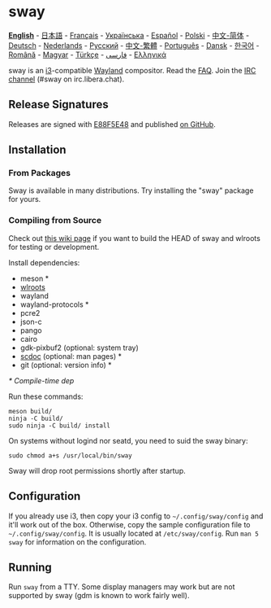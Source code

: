 # sway

**[English][en]** - [日本語][ja] - [Français][fr] - [Українська][uk] - [Español][es] - [Polski][pl] - [中文-简体][zh-CN] - [Deutsch][de] - [Nederlands][nl] - [Русский][ru] - [中文-繁體][zh-TW] - [Português][pt] - [Dansk][dk] - [한국어][ko] - [Română][ro] - [Magyar][hu] - [Türkçe][tr] - [فارسی][ir] - [Ελληνικά][gr]

sway is an [i3]-compatible [Wayland] compositor. Read the [FAQ]. Join the
[IRC channel] \(#sway on irc.libera.chat).

## Release Signatures

Releases are signed with [E88F5E48] and published [on GitHub][GitHub releases].

## Installation

### From Packages

Sway is available in many distributions. Try installing the "sway" package for
yours.

### Compiling from Source

Check out [this wiki page][Development setup] if you want to build the HEAD of
sway and wlroots for testing or development.

Install dependencies:

* meson \*
* [wlroots]
* wayland
* wayland-protocols \*
* pcre2
* json-c
* pango
* cairo
* gdk-pixbuf2 (optional: system tray)
* [scdoc] (optional: man pages) \*
* git (optional: version info) \*

_\* Compile-time dep_

Run these commands:

    meson build/
    ninja -C build/
    sudo ninja -C build/ install

On systems without logind nor seatd, you need to suid the sway binary:

    sudo chmod a+s /usr/local/bin/sway

Sway will drop root permissions shortly after startup.

## Configuration

If you already use i3, then copy your i3 config to `~/.config/sway/config` and
it'll work out of the box. Otherwise, copy the sample configuration file to
`~/.config/sway/config`. It is usually located at `/etc/sway/config`.
Run `man 5 sway` for information on the configuration.

## Running

Run `sway` from a TTY. Some display managers may work but are not supported by
sway (gdm is known to work fairly well).

[en]: https://github.com/swaywm/sway#readme
[ja]: https://github.com/swaywm/sway/blob/master/README.ja.md
[fr]: https://github.com/swaywm/sway/blob/master/README.fr.md
[uk]: https://github.com/swaywm/sway/blob/master/README.uk.md
[es]: https://github.com/swaywm/sway/blob/master/README.es.md
[pl]: https://github.com/swaywm/sway/blob/master/README.pl.md
[zh-CN]: https://github.com/swaywm/sway/blob/master/README.zh-CN.md
[de]: https://github.com/swaywm/sway/blob/master/README.de.md
[nl]: https://github.com/swaywm/sway/blob/master/README.nl.md
[ru]: https://github.com/swaywm/sway/blob/master/README.ru.md
[zh-TW]: https://github.com/swaywm/sway/blob/master/README.zh-TW.md
[pt]: https://github.com/swaywm/sway/blob/master/README.pt.md
[dk]: https://github.com/swaywm/sway/blob/master/README.dk.md
[ko]: https://github.com/swaywm/sway/blob/master/README.ko.md
[ro]: https://github.com/swaywm/sway/blob/master/README.ro.md
[hu]: https://github.com/swaywm/sway/blob/master/README.hu.md
[tr]: https://github.com/swaywm/sway/blob/master/README.tr.md
[ir]: https://github.com/swaywm/sway/blob/master/README.ir.md
[gr]: https://github.com/swaywm/sway/blob/master/README.gr.md
[i3]: https://i3wm.org/
[Wayland]: http://wayland.freedesktop.org/
[FAQ]: https://github.com/swaywm/sway/wiki
[IRC channel]: https://web.libera.chat/gamja/?channels=#sway
[E88F5E48]: https://keys.openpgp.org/search?q=34FF9526CFEF0E97A340E2E40FDE7BE0E88F5E48
[GitHub releases]: https://github.com/swaywm/sway/releases
[Development setup]: https://github.com/swaywm/sway/wiki/Development-Setup
[wlroots]: https://gitlab.freedesktop.org/wlroots/wlroots
[scdoc]: https://git.sr.ht/~sircmpwn/scdoc
